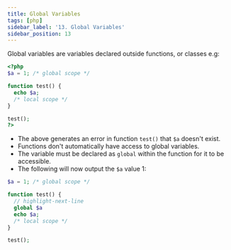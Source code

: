 ```yaml
---
title: Global Variables
tags: [php]
sidebar_label: '13. Global Variables'
sidebar_position: 13
---
```

Global variables are variables declared outside functions, or classes e.g:
```php
<?php
$a = 1; /* global scope */

function test() { 
  echo $a;
  /* local scope */ 
}

test(); 
?>
```
- The above generates an error in function `test()` that `$a` doesn't exist.
- Functions don't automatically have access to global variables.
- The variable must be declared as `global` within the function for it to be accessible.
- The following will now output the `$a` value 1:

```php
$a = 1; /* global scope */

function test() { 
  // highlight-next-line
  global $a
  echo $a;
  /* local scope */ 
}

test(); 
```
